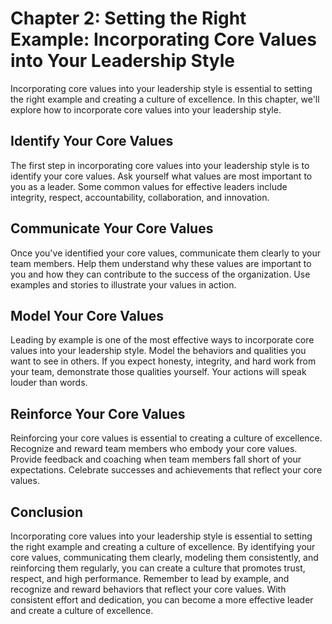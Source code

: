 Chapter 2: Setting the Right Example: Incorporating Core Values into Your Leadership Style
==========================================================================================

Incorporating core values into your leadership style is essential to setting the right example and creating a culture of excellence. In this chapter, we'll explore how to incorporate core values into your leadership style.

Identify Your Core Values
-------------------------

The first step in incorporating core values into your leadership style is to identify your core values. Ask yourself what values are most important to you as a leader. Some common values for effective leaders include integrity, respect, accountability, collaboration, and innovation.

Communicate Your Core Values
----------------------------

Once you've identified your core values, communicate them clearly to your team members. Help them understand why these values are important to you and how they can contribute to the success of the organization. Use examples and stories to illustrate your values in action.

Model Your Core Values
----------------------

Leading by example is one of the most effective ways to incorporate core values into your leadership style. Model the behaviors and qualities you want to see in others. If you expect honesty, integrity, and hard work from your team, demonstrate those qualities yourself. Your actions will speak louder than words.

Reinforce Your Core Values
--------------------------

Reinforcing your core values is essential to creating a culture of excellence. Recognize and reward team members who embody your core values. Provide feedback and coaching when team members fall short of your expectations. Celebrate successes and achievements that reflect your core values.

Conclusion
----------

Incorporating core values into your leadership style is essential to setting the right example and creating a culture of excellence. By identifying your core values, communicating them clearly, modeling them consistently, and reinforcing them regularly, you can create a culture that promotes trust, respect, and high performance. Remember to lead by example, and recognize and reward behaviors that reflect your core values. With consistent effort and dedication, you can become a more effective leader and create a culture of excellence.
